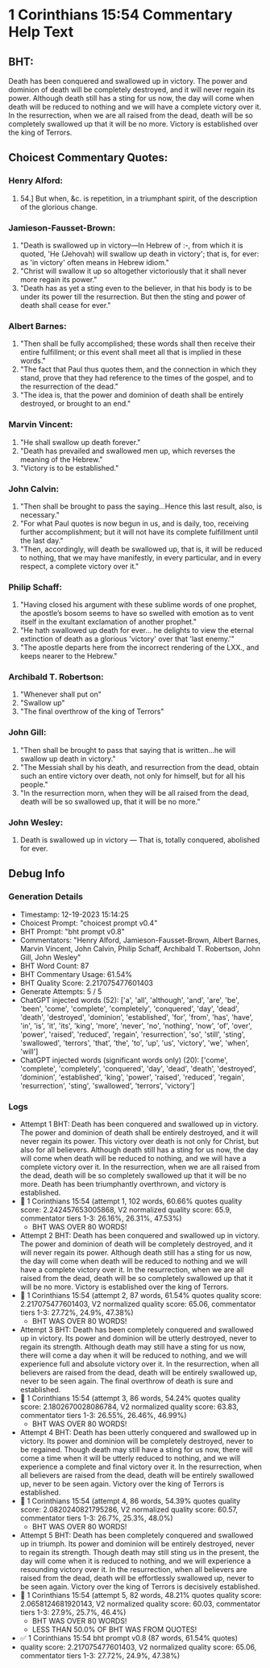 # 1 Corinthians 15:54 Commentary Help Text

## BHT:
Death has been conquered and swallowed up in victory. The power and dominion of death will be completely destroyed, and it will never regain its power. Although death still has a sting for us now, the day will come when death will be reduced to nothing and we will have a complete victory over it. In the resurrection, when we are all raised from the dead, death will be so completely swallowed up that it will be no more. Victory is established over the king of Terrors.

## Choicest Commentary Quotes:
### Henry Alford:
1.  54.] But when, &c. is repetition, in a triumphant spirit, of the description of the glorious change.

### Jamieson-Fausset-Brown:
1. "Death is swallowed up in victory—In Hebrew of :-, from which it is quoted, 'He (Jehovah) will swallow up death in victory'; that is, for ever: as 'in victory' often means in Hebrew idiom."
2. "Christ will swallow it up so altogether victoriously that it shall never more regain its power."
3. "Death has as yet a sting even to the believer, in that his body is to be under its power till the resurrection. But then the sting and power of death shall cease for ever."

### Albert Barnes:
1. "Then shall be fully accomplished; these words shall then receive their entire fulfillment; or this event shall meet all that is implied in these words."
2. "The fact that Paul thus quotes them, and the connection in which they stand, prove that they had reference to the times of the gospel, and to the resurrection of the dead."
3. "The idea is, that the power and dominion of death shall be entirely destroyed, or brought to an end."

### Marvin Vincent:
1. "He shall swallow up death forever."
2. "Death has prevailed and swallowed men up, which reverses the meaning of the Hebrew."
3. "Victory is to be established."

### John Calvin:
1. "Then shall be brought to pass the saying...Hence this last result, also, is necessary." 
2. "For what Paul quotes is now begun in us, and is daily, too, receiving further accomplishment; but it will not have its complete fulfillment until the last day." 
3. "Then, accordingly, will death be swallowed up, that is, it will be reduced to nothing, that we may have manifestly, in every particular, and in every respect, a complete victory over it."

### Philip Schaff:
1. "Having closed his argument with these sublime words of one prophet, the apostle’s bosom seems to have so swelled with emotion as to vent itself in the exultant exclamation of another prophet."
2. "He hath swallowed up death for ever... he delights to view the eternal extinction of death as a glorious 'victory' over that 'last enemy.'"
3. "The apostle departs here from the incorrect rendering of the LXX., and keeps nearer to the Hebrew."

### Archibald T. Robertson:
1. "Whenever shall put on"
2. "Swallow up"
3. "The final overthrow of the king of Terrors"

### John Gill:
1. "Then shall be brought to pass that saying that is written...he will swallow up death in victory." 
2. "The Messiah shall by his death, and resurrection from the dead, obtain such an entire victory over death, not only for himself, but for all his people."
3. "In the resurrection morn, when they will be all raised from the dead, death will be so swallowed up, that it will be no more."

### John Wesley:
1. Death is swallowed up in victory — That is, totally conquered, abolished for ever.



## Debug Info
### Generation Details
- Timestamp: 12-19-2023 15:14:25
- Choicest Prompt: "choicest prompt v0.4"
- BHT Prompt: "bht prompt v0.8"
- Commentators: "Henry Alford, Jamieson-Fausset-Brown, Albert Barnes, Marvin Vincent, John Calvin, Philip Schaff, Archibald T. Robertson, John Gill, John Wesley"
- BHT Word Count: 87
- BHT Commentary Usage: 61.54%
- BHT Quality Score: 2.217075477601403
- Generate Attempts: 5 / 5
- ChatGPT injected words (52):
	['a', 'all', 'although', 'and', 'are', 'be', 'been', 'come', 'complete', 'completely', 'conquered', 'day', 'dead', 'death', 'destroyed', 'dominion', 'established', 'for', 'from', 'has', 'have', 'in', 'is', 'it', 'its', 'king', 'more', 'never', 'no', 'nothing', 'now', 'of', 'over', 'power', 'raised', 'reduced', 'regain', 'resurrection', 'so', 'still', 'sting', 'swallowed', 'terrors', 'that', 'the', 'to', 'up', 'us', 'victory', 'we', 'when', 'will']
- ChatGPT injected words (significant words only) (20):
	['come', 'complete', 'completely', 'conquered', 'day', 'dead', 'death', 'destroyed', 'dominion', 'established', 'king', 'power', 'raised', 'reduced', 'regain', 'resurrection', 'sting', 'swallowed', 'terrors', 'victory']

### Logs
- Attempt 1 BHT: Death has been conquered and swallowed up in victory. The power and dominion of death shall be entirely destroyed, and it will never regain its power. This victory over death is not only for Christ, but also for all believers. Although death still has a sting for us now, the day will come when death will be reduced to nothing, and we will have a complete victory over it. In the resurrection, when we are all raised from the dead, death will be so completely swallowed up that it will be no more. Death has been triumphantly overthrown, and victory is established.
- 🔄 1 Corinthians 15:54 (attempt 1, 102 words, 60.66% quotes quality score: 2.242457653005868, V2 normalized quality score: 65.9, commentator tiers 1-3: 26.16%, 26.31%, 47.53%) 
	- BHT WAS OVER 80 WORDS!
- Attempt 2 BHT: Death has been conquered and swallowed up in victory. The power and dominion of death will be completely destroyed, and it will never regain its power. Although death still has a sting for us now, the day will come when death will be reduced to nothing and we will have a complete victory over it. In the resurrection, when we are all raised from the dead, death will be so completely swallowed up that it will be no more. Victory is established over the king of Terrors.
- 🔄 1 Corinthians 15:54 (attempt 2, 87 words, 61.54% quotes quality score: 2.217075477601403, V2 normalized quality score: 65.06, commentator tiers 1-3: 27.72%, 24.9%, 47.38%) 
	- BHT WAS OVER 80 WORDS!
- Attempt 3 BHT: Death has been completely conquered and swallowed up in victory. Its power and dominion will be utterly destroyed, never to regain its strength. Although death may still have a sting for us now, there will come a day when it will be reduced to nothing, and we will experience full and absolute victory over it. In the resurrection, when all believers are raised from the dead, death will be entirely swallowed up, never to be seen again. The final overthrow of death is sure and established.
- 🔄 1 Corinthians 15:54 (attempt 3, 86 words, 54.24% quotes quality score: 2.1802670028086784, V2 normalized quality score: 63.83, commentator tiers 1-3: 26.55%, 26.46%, 46.99%) 
	- BHT WAS OVER 80 WORDS!
- Attempt 4 BHT: Death has been utterly conquered and swallowed up in victory. Its power and dominion will be completely destroyed, never to be regained. Though death may still have a sting for us now, there will come a time when it will be utterly reduced to nothing, and we will experience a complete and final victory over it. In the resurrection, when all believers are raised from the dead, death will be entirely swallowed up, never to be seen again. Victory over the king of Terrors is established.
- 🔄 1 Corinthians 15:54 (attempt 4, 86 words, 54.39% quotes quality score: 2.0820240821795286, V2 normalized quality score: 60.57, commentator tiers 1-3: 26.7%, 25.3%, 48.0%) 
	- BHT WAS OVER 80 WORDS!
- Attempt 5 BHT: Death has been completely conquered and swallowed up in triumph. Its power and dominion will be entirely destroyed, never to regain its strength. Though death may still sting us in the present, the day will come when it is reduced to nothing, and we will experience a resounding victory over it. In the resurrection, when all believers are raised from the dead, death will be effortlessly swallowed up, never to be seen again. Victory over the king of Terrors is decisively established.
- 🔄 1 Corinthians 15:54 (attempt 5, 82 words, 48.21% quotes quality score: 2.0658124681920143, V2 normalized quality score: 60.03, commentator tiers 1-3: 27.9%, 25.7%, 46.4%) 
	- BHT WAS OVER 80 WORDS! 
	- LESS THAN 50.0% OF BHT WAS FROM QUOTES!
- ✅ 1 Corinthians 15:54 bht prompt v0.8 (87 words, 61.54% quotes)
- quality score: 2.217075477601403, V2 normalized quality score: 65.06, commentator tiers 1-3: 27.72%, 24.9%, 47.38%)